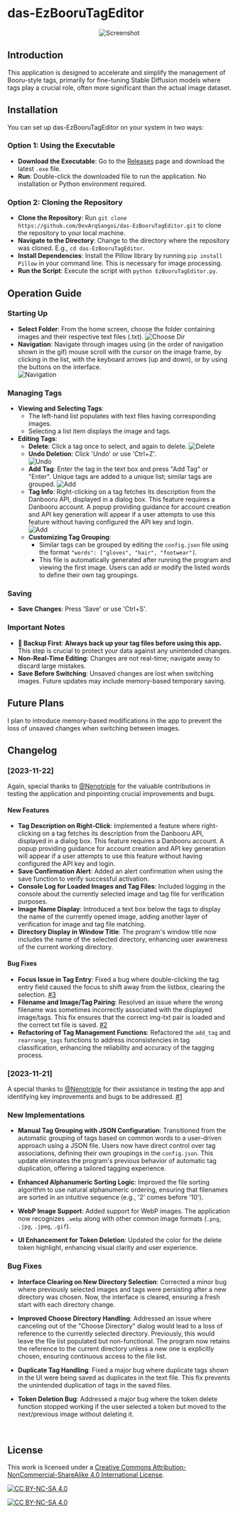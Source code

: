 # das-EzBooruTagEditor

<p align="center">
  <img src="https://github.com/DevArqSangoi/das-EzBooruTagEditor/blob/main/preview2.png" alt="Screenshot">
</p>


## Introduction
This application is designed to accelerate and simplify the management of Booru-style tags, primarily for fine-tuning Stable Diffusion models where tags play a crucial role, often more significant than the actual image dataset.

## Installation

You can set up das-EzBooruTagEditor on your system in two ways:

### Option 1: Using the Executable
- **Download the Executable**: Go to the [Releases](https://github.com/DevArqSangoi/das-EzBooruTagEditor/releases) page and download the latest `.exe` file.
- **Run**: Double-click the downloaded file to run the application. No installation or Python environment required.

### Option 2: Cloning the Repository
- **Clone the Repository**: Run `git clone https://github.com/DevArqSangoi/das-EzBooruTagEditor.git` to clone the repository to your local machine.
- **Navigate to the Directory**: Change to the directory where the repository was cloned. E.g., `cd das-EzBooruTagEditor`.
- **Install Dependencies**: Install the Pillow library by running `pip install Pillow` in your command line. This is necessary for image processing.
- **Run the Script**: Execute the script with `python EzBooruTagEditor.py`.

## Operation Guide
### Starting Up
- **Select Folder**: From the home screen, choose the folder containing images and their respective text files (.txt).
![Choose Dir](https://github.com/DevArqSangoi/das-EzBooruTagEditor/blob/main/choose_dir.gif)
- **Navigation**: Navigate through images using (in the order of navigation shown in the gif) mouse scroll with the cursor on the image frame, by clicking in the list, with the keyboard arrows (up and down), or by using the buttons on the interface.  
![Navigation](https://github.com/DevArqSangoi/das-EzBooruTagEditor/blob/main/navigate.gif)

### Managing Tags
- **Viewing and Selecting Tags**:
  - The left-hand list populates with text files having corresponding images.
  - Selecting a list item displays the image and tags.
- **Editing Tags**:
  - **Delete**: Click a tag once to select, and again to delete.
  ![Delete](https://github.com/DevArqSangoi/das-EzBooruTagEditor/blob/main/delete.gif)
  - **Undo Deletion**: Click 'Undo' or use 'Ctrl+Z'.  
  ![Undo](https://github.com/DevArqSangoi/das-EzBooruTagEditor/blob/main/undo.gif)
  - **Add Tag**: Enter the tag in the text box and press "Add Tag" or "Enter". Unique tags are added to a unique list; similar tags are grouped.
  ![Add](https://github.com/DevArqSangoi/das-EzBooruTagEditor/blob/main/add_tag.gif)
  - **Tag Info**: Right-clicking on a tag fetches its description from the Danbooru API, displayed in a dialog box. This feature requires a Danbooru account. A popup providing guidance for account creation and API key generation will appear if a user attempts to use this feature without having configured the API key and login.  
  ![Add](https://github.com/DevArqSangoi/das-EzBooruTagEditor/blob/main/taginfo.gif)
  - **Customizing Tag Grouping**:
    - Similar tags can be grouped by editing the `config.json` file using the format `"words": ["gloves", "hair", "footwear"]`.
    - This file is automatically generated after running the program and viewing the first image. Users can add or modify the listed words to define their own tag groupings.

### Saving
- **Save Changes**: Press 'Save' or use 'Ctrl+S'.

### Important Notes
- **🛑 Backup First**: **Always back up your tag files before using this app.** This step is crucial to protect your data against any unintended changes.
- **Non-Real-Time Editing**: Changes are not real-time; navigate away to discard large mistakes.
- **Save Before Switching**: Unsaved changes are lost when switching images. Future updates may include memory-based temporary saving.

## Future Plans
I plan to introduce memory-based modifications in the app to prevent the loss of unsaved changes when switching between images.

## Changelog

### [2023-11-22]
Again, special thanks to [@Nenotriple](https://github.com/Nenotriple) for the valuable contributions in testing the application and pinpointing crucial improvements and bugs.

#### New Features

- **Tag Description on Right-Click**: Implemented a feature where right-clicking on a tag fetches its description from the Danbooru API, displayed in a dialog box. This feature requires a Danbooru account. A popup providing guidance for account creation and API key generation will appear if a user attempts to use this feature without having configured the API key and login.
- **Save Confirmation Alert**: Added an alert confirmation when using the save function to verify successful activation.
- **Console Log for Loaded Images and Tag Files**: Included logging in the console about the currently selected image and tag file for verification purposes.
- **Image Name Display**: Introduced a text box below the tags to display the name of the currently opened image, adding another layer of verification for image and tag file matching.
- **Directory Display in Window Title**: The program's window title now includes the name of the selected directory, enhancing user awareness of the current working directory.

#### Bug Fixes

- **Focus Issue in Tag Entry**: Fixed a bug where double-clicking the tag entry field caused the focus to shift away from the listbox, clearing the selection. [#3](https://github.com/DevArqSangoi/das-EzBooruTagEditor/issues/2)
- **Filename and Image/Tag Pairing**: Resolved an issue where the wrong filename was sometimes incorrectly associated with the displayed image/tags. This fix ensures that the correct img-txt pair is loaded and the correct txt file is saved. [#2](https://github.com/DevArqSangoi/das-EzBooruTagEditor/issues/2)
- **Refactoring of Tag Management Functions**: Refactored the `add_tag` and `rearrange_tags` functions to address inconsistencies in tag classification, enhancing the reliability and accuracy of the tagging process.

### [2023-11-21]
A special thanks to [@Nenotriple](https://github.com/Nenotriple) for their assistance in testing the app and identifying key improvements and bugs to be addressed. [#1](https://github.com/DevArqSangoi/das-EzBooruTagEditor/issues/1)

### New Implementations

- **Manual Tag Grouping with JSON Configuration**: Transitioned from the automatic grouping of tags based on common words to a user-driven approach using a JSON file. Users now have direct control over tag associations, defining their own groupings in the `config.json`. This update eliminates the program's previous behavior of automatic tag duplication, offering a tailored tagging experience.

- **Enhanced Alphanumeric Sorting Logic**: Improved the file sorting algorithm to use natural alphanumeric ordering, ensuring that filenames are sorted in an intuitive sequence (e.g., '2' comes before '10').

- **WebP Image Support**: Added support for WebP images. The application now recognizes `.webp` along with other common image formats (`.png`, `.jpg`, `.jpeg`, `.gif`).

- **UI Enhancement for Token Deletion**: Updated the color for the delete token highlight, enhancing visual clarity and user experience.

### Bug Fixes

- **Interface Clearing on New Directory Selection**: Corrected a minor bug where previously selected images and tags were persisting after a new directory was chosen. Now, the interface is cleared, ensuring a fresh start with each directory change.

- **Improved Choose Directory Handling**: Addressed an issue where canceling out of the "Choose Directory" dialog would lead to a loss of reference to the currently selected directory. Previously, this would leave the file list populated but non-functional. The program now retains the reference to the current directory unless a new one is explicitly chosen, ensuring continuous access to the file list.

- **Duplicate Tag Handling**: Fixed a major bug where duplicate tags shown in the UI were being saved as duplicates in the text file. This fix prevents the unintended duplication of tags in the saved files.

- **Token Deletion Bug**: Addressed a major bug where the token delete function stopped working if the user selected a token but moved to the next/previous image without deleting it.
  
<br />
  
## License
This work is licensed under a [Creative Commons Attribution-NonCommercial-ShareAlike 4.0 International License][cc-by-nc-sa].

[![CC BY-NC-SA 4.0][cc-by-nc-sa-shield]][cc-by-nc-sa]

[![CC BY-NC-SA 4.0][cc-by-nc-sa-image]][cc-by-nc-sa]

[cc-by-nc-sa]: http://creativecommons.org/licenses/by-nc-sa/4.0/
[cc-by-nc-sa-image]: https://licensebuttons.net/l/by-nc-sa/4.0/88x31.png
[cc-by-nc-sa-shield]: https://img.shields.io/badge/License-CC%20BY--NC--SA%204.0-lightgrey.svg

